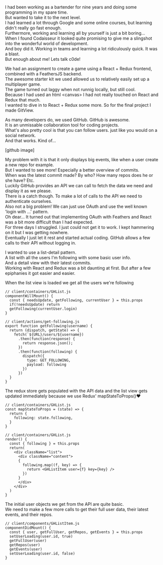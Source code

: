 I had been working as a bartender for nine years and doing some programming in my spare time.  
But wanted to take it to the next level.  
I had learned a lot through Google and some online courses, but learning didn't really go fast enough.  
Furthermore, working and learning all by yourself is just a bit boring...  
When I found Codaisseur it looked quite promising to give me a slingshot into the wonderful world of development.  
And boy did it. Working in teams and learning a lot ridiculously quick. It was a blast.  
But enough about me! Lets talk c0de!  

We had an assignment to create a game using a React + Redux frontend, combined with a FeathersJS backend.  
The awesome starter kit we used allowed us to relatively easily set up a multiplayer game.  
The game turned out laggy when not runnig locally, but still cool.  
Because I had used an html \<canvas> I had not really touched on React and Redux that much.  
I wanted to dive in to React + Redux some more. So for the final project I made GitView.  

As many developers do, we used GitHub. GitHub is awesome.  
It is an unmissable collaboration tool for coding projects.  
What's also pretty cool is that you can follow users. just like you would on a social network.  
And that works. Kind of...

[github image]  

My problem with it is that it only displays big events, like when a user create a new repo for example.  
But I wanted to see more! Especially a better overview of commits.  
When was the latest commit made? By who? How many repos does he or she have? Etc.  
Luckily GitHub provides an API we can call to fetch the data we need and display it as we please.  
There is a catch though. To make a lot of calls to the API we need to authenticate ourselves.  
Also not a big problem! We can just use OAuth and use the well known 'login with ...' pattern.  
Oh dear... It turned out that implementing OAuth with Feathers and React was a bit more difficult than I had expected.  
For three days I struggled. I just could not get it to work. I kept hammering on it but I was getting nowhere.  
Eventually I just let it rest and started actual coding. GitHub allows a few calls to their API without logging in.  

I wanted to use a list-detail pattern.  
A list with all the users I'm following with some basic user info.  
And a detail view with their latest commits.  
Working with React and Redux was a bit daunting at first. But after a few epiphanies it got easier and easier.  


When the list view is loaded we get all the users we're following  
```
// client/containers/GHList.js
componentWillMount() {
  const { needsUpdate, getFollowing, currentUser } = this.props
  if(!needsUpdate) return
  getFollowing(currentUser.login)
}

// client/actions/get-following.js
export function getFollowing(username) {
  return (dispatch, getState) => {
    fetch(`${URL}/users/${username})
      .then(function(response) {
        return response.json();
      })
      .then(function(following) {
        dispatch({
          type: GET_FOLLOWING,
          payload: following
        })
      })
  }
}
```

The redux store gets populated with the API data and the list view gets updated immediately because we use Redux' mapStateToProps()♥  
```
// client/containers/GHList.js
const mapStateToProps = (state) => {
  return {
    following: state.following,
  }
}

// client/containers/GHList.js
render() {
  const { following } = this.props
  return(
    <div className="list">
      <div className="content">
      {
        following.map((f, key) => {
          return <GHListItem user={f} key={key} />
        })
      }
      </div>
    </div>
  )
}
```

The initial user objects we get from the API are quite basic.  
We need to make a few more calls to get their full user data, their latest events, and their repos.  
```
// client/components/GHListItem.js
componentDidMount() {
  const { user, getFullUser, getRepos, getEvents } = this.props
  setUserLoading(user.id, true)
  getFullUser(user)
  getRepos(user)
  getEvents(user)
  setUserLoading(user.id, false)
}
```
